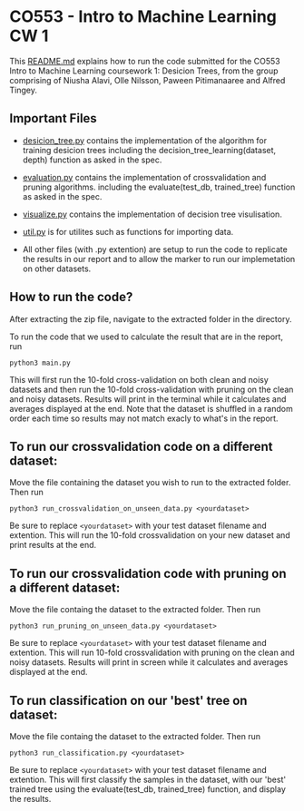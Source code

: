 # CO553 - Intro to Machine Learning CW 1

This [README.md](https://github.com/paweenpit/CO553-Intro-to-ML-CW1/blob/master/README.md) explains how to run the code submitted for the CO553 Intro to Machine Learning coursework 1: Desicion Trees, from the group comprising of Niusha Alavi, Olle Nilsson, Paween Pitimanaaree and Alfred Tingey.

## Important Files

- [desicion_tree.py](https://github.com/paweenpit/CO553-Intro-to-ML-CW1/blob/master/decision_tree.py) contains the implementation of the algorithm for training desicion trees including the decision_tree_learning(dataset, depth) function as asked in the spec.

- [evaluation.py](https://github.com/paweenpit/CO553-Intro-to-ML-CW1/blob/master/evaluation.py) contains the implementation of crossvalidation and pruning algorithms. including the evaluate(test_db, trained_tree) function as asked in the spec.

- [visualize.py](https://github.com/paweenpit/CO553-Intro-to-ML-CW1/blob/master/visualize.py) contains the implementation of decision tree visulisation.

- [util.py](https://github.com/paweenpit/CO553-Intro-to-ML-CW1/blob/master/util.py) is for utilites such as functions for importing data.

- All other files (with .py extention) are setup to run the code to replicate the results in our report and to allow the marker to run our implemetation on other datasets.

## How to run the code?

After extracting the zip file, navigate to the extracted folder in the directory.

To run the code that we used to calculate the result that are in the report, run

```
python3 main.py 
```

This will first run the 10-fold cross-validation on both clean and noisy datasets and then run the 10-fold cross-validation with pruning on the clean and noisy datasets. Results will print in the terminal while it calculates and averages displayed at the end. Note that the dataset is shuffled in a random order each time so results may not match exacly to what's in the report.


## To run our crossvalidation code on a different dataset:

Move the file containing the dataset you wish to run to the extracted folder. Then run

```
python3 run_crossvalidation_on_unseen_data.py <yourdataset>
```

Be sure to replace `<yourdataset>` with your test dataset filename and extention. This will run the 10-fold crossvalidation on your new dataset and print results at the end.


## To run our crossvalidation code with pruning on a different dataset:

Move the file containg the dataset to the extracted folder. Then run

```
python3 run_pruning_on_unseen_data.py <yourdataset>
```

Be sure to replace `<yourdataset>` with your test dataset filename and extention. This will run 10-fold crossvalidation with pruning on the clean and noisy datasets. Results will print in screen while it calculates and averages displayed at the end.


## To run classification on our 'best' tree on dataset:

Move the file containg the dataset to the extracted folder. Then run

```
python3 run_classification.py <yourdataset>
```

Be sure to replace `<yourdataset>` with your test dataset filename and extention. This will first classify the samples in the dataset, with our 'best' trained tree using the evaluate(test_db, trained_tree) function, and display the results.

